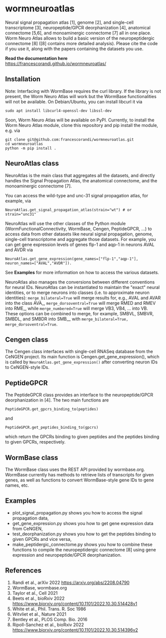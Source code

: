 # wormneuroatlas
Neural signal propagation atlas [1], genome [2], and single-cell transcriptome [3], neuropeptide/GPCR deorphanization [4], anatomical connectome [5,6], and monoaminergic connectome [7] all in one place. Worm Neuro Atlas allows to build a basic version of the neuropeptidergic connectome [8] ([8] contains more detailed analysis). Please cite the code if you use it, along with the papers containing the datasets you use.

**Read the documentation here** https://francescorandi.github.io/wormneuroatlas/

## Installation
Note: Interfacing with WormBase requires the curl library. If the library is not present, the Worm Neuro Atlas will work but the WormBase functionalities will not be available. On Debian/Ubuntu, you can install libcurl it via
```
sudo apt install libcurl4-openssl-dev libssl-dev
```

Soon, Worm Neuro Atlas will be available on PyPI. Currently, to install the Worm Neuro Atlas module, clone this repository and pip install the module, e.g. via
```
git clone git@github.com:francescorandi/wormneuroatlas.git
cd wormneuroatlas
python -m pip install .
```


## NeuroAtlas class
NeuroAtlas is the main class that aggregates all the datasets, and directly handles the Signal Propagation Atlas, the anatomical connectome, and the monoaminergic connectome [7]. 

You can access the wild-type and unc-31 signal propagation atlas, for example, via
```
NeuroAtlas.get_signal_propagation_atlas(strain="wt") # or strain="unc31"
```

NeuroAtlas will use the other classes of the Python module (WormFunctionalConnectivity, WormBase, Cengen, PeptideGPCR, ...) to access data from other datasets like neural signal propagation, genome, single-cell transcriptome and aggregate those datasets. 
For example, you can get gene expression levels of genes flp-1 and aqp-1 in neurons AVAL and AVDR via
```
NeuroAtlas.get_gene_expression(gene_names=["flp-1","aqp-1"], neuron_names=["AVAL","AVDR"]).
```

See __Examples__ for more information on how to access the various datasets.

NeuroAtlas also manages the conversions between different conventions for neural IDs. NeuroAtlas can be instantiated to maintain the "exact" neural identities, or to merge neurons into classes (i.e. to approximate neuron identities): `merge_bilateral=True` will merge results for, e.g., AVAL and AVAR into the class AVA_, `merge_dorsoventral=True` will merge RMED and RMEV into RME_, while `merge_numbered=True` will merge VB3, VB4, ... into VB. These options can be combined to merge, for example, SMBVL, SMBVR, SMBDL, and SMBDR into SMB__ with `merge_bilateral=True, merge_dorsoventral=True`. 

## Cengen class
The Cengen class interfaces with single-cell RNASeq database from the CeNGEN project. Its main function is Cengen.get_gene_expression(), which is called by `NeuroAtlas.get_gene_expression()` after converting neuron IDs to CeNGEN-style IDs.

## PeptideGPCR
The PeptideGPCR class provides an interface to the neuropeptide/GPCR deorphanization in [4]. The two main functions are
```
PeptideGPCR.get_gpcrs_binding_to(peptides)
```
and
```
PeptideGPCR.get_peptides_binding_to(gpcrs)
```
which return the GPCRs binding to given peptides and the peptides binding to given GPCRs, respectively.

## WormBase class
The WormBase class uses the REST API provided by wormbase.org. WormBase currently has methods to retrieve lists of transcripts for given genes, as well as functions to convert WormBase-style gene IDs to gene names, etc.

## Examples
* plot_signal_propagation.py shows you how to access the signal propagation data,
* get_gene_expression.py shows you how to get gene expression data from CeNGEN,
* test_deorphanization.py shows you how to get the peptides binding to given GPCRs and vice versa,
* make_peptidergic_connectome.py shows you how to combine these functions to compile the neuropeptidergic connectome [8] using gene expression and neuropeptide/GPCR deorphanization.

## References
1. Randi et al., arXiv 2022 https://arxiv.org/abs/2208.04790
2. WormBase, wormbase.org
3. Taylor et al., Cell 2021
4. Beets et al., bioRxiv 2022 https://www.biorxiv.org/content/10.1101/2022.10.30.514428v1
5. White et al., Phil. Trans. R. Soc 1986
6. Witvliet et al., Nature 2021
7. Bentley et al., PLOS Comp. Bio. 2016
8. Ripoll-Sanchez et al., bioRxiv 2022 https://www.biorxiv.org/content/10.1101/2022.10.30.514396v2
